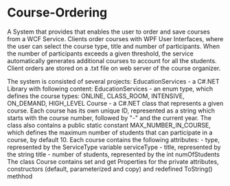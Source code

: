 # Course-Ordering
A System that provides that enables the user to order and save courses from a WCF Service. Clients order courses with WPF User Interfaces, where the user can select the course type, title and number of participants.
When the number of participants exceeds a given threshold, the service automatically generates additional courses to account for all the students.
Client orders are stored on a .txt file on web server of the course organizer.

The system is consisted of several projects:
  EducationServices - a C#.NET Library with following content:
    EducationServices - an enum type, which defines the course types: ONLINE, CLASS_ROOM, INTENSIVE, ON_DEMAND, HIGH_LEVEL
    Course - a C#.NET class that represents a given course. Each course has its own unique ID, represented as a string which starts with the course number, followed by "-" and the current year. The class also contains a public static constant MAX_NUMBER_IN_COURSE, which defines the maximum number of students that can participate in a course, by default 10. 
Each course contains the following attributes:
    - type, represented by the ServiceType variable serviceType
    - title, represented by the string title
    - number of students, represented by the int numOfStudents
The class Course contains set and get Properties for the private attributes, constructors (default, parameterized and copy) and redefined ToString() methhod
